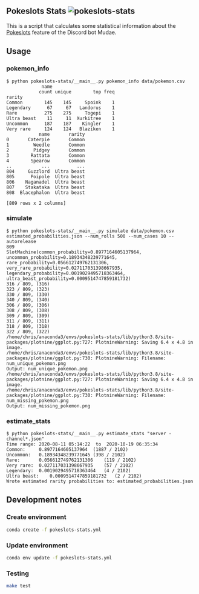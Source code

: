 ## Pokeslots Stats ![pokeslots-stats](https://github.com/ExcaliburZero/pokeslots-stats/workflows/pokeslots-stats/badge.svg)
This is a script that calculates some statistical information about the [Pokeslots](https://mudae.fandom.com/wiki/Pokéslot) feature of the Discord bot Mudae.

## Usage
### pokemon_info
```
$ python pokeslots-stats/__main__.py pokemon_info data/pokemon.csv
             name                       
            count unique        top freq
rarity                                  
Common        145    145     Spoink    1
Legendary      67     67   Landorus    1
Rare          275    275     Togepi    1
Ultra beast    11     11  Xurkitree    1
Uncommon      187    187    Kingler    1
Very rare     124    124   Blaziken    1
            name       rarity
0       Caterpie       Common
1         Weedle       Common
2         Pidgey       Common
3        Rattata       Common
4        Spearow       Common
..           ...          ...
804     Guzzlord  Ultra beast
805      Poipole  Ultra beast
806    Naganadel  Ultra beast
807    Stakataka  Ultra beast
808  Blacephalon  Ultra beast

[809 rows x 2 columns]
```

### simulate
```
$ python pokeslots-stats/__main__.py simulate data/pokemon.csv estimated_probabilities.json --num_rolls 500 --num_cases 10 --autorelease
809
SlotMachine(common_probability=0.8977164605137964, uncommon_probability=0.18934348239771645, rare_probability=0.056612749762131306, very_rare_probability=0.027117031398667935, legendary_probability=0.0019029495718363464, ultra_beast_probability=0.0009514747859181732)
316 / 809, (316)
323 / 809, (323)
330 / 809, (330)
340 / 809, (340)
306 / 809, (306)
308 / 809, (308)
309 / 809, (309)
311 / 809, (311)
318 / 809, (318)
322 / 809, (322)
/home/chris/anaconda3/envs/pokeslots-stats/lib/python3.8/site-packages/plotnine/ggplot.py:727: PlotnineWarning: Saving 6.4 x 4.8 in image.
/home/chris/anaconda3/envs/pokeslots-stats/lib/python3.8/site-packages/plotnine/ggplot.py:730: PlotnineWarning: Filename: num_unique_pokemon.png
Output: num_unique_pokemon.png
/home/chris/anaconda3/envs/pokeslots-stats/lib/python3.8/site-packages/plotnine/ggplot.py:727: PlotnineWarning: Saving 6.4 x 4.8 in image.
/home/chris/anaconda3/envs/pokeslots-stats/lib/python3.8/site-packages/plotnine/ggplot.py:730: PlotnineWarning: Filename: num_missing_pokemon.png
Output: num_missing_pokemon.png
```

### estimate_stats
```
$ python pokeslots-stats/__main__.py estimate_stats "server - channel*.json"
Time range: 2020-08-11 05:14:22  to  2020-10-19 06:35:34
Common:  	0.8977164605137964	(1887 / 2102)
Uncommon:	0.18934348239771645	(398 / 2102)
Rare:    	0.056612749762131306	(119 / 2102)
Very rare:	0.027117031398667935	(57 / 2102)
Legendary:	0.0019029495718363464	(4 / 2102)
Ultra beast:	0.0009514747859181732	(2 / 2102)
Wrote estimated rarity probabilities to: estimated_probabilities.json
```

## Development notes

### Create environment
```bash
conda create -f pokeslots-stats.yml
```

### Update environment
```bash
conda env update -f pokeslots-stats.yml
```

### Testing
```bash
make test
```